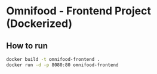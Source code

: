 # Omnifood - Frontend Project (Dockerized)

## How to run

```bash
docker build -t omnifood-frontend .
docker run -d -p 8080:80 omnifood-frontend
